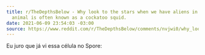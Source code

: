 ```yaml
---
title: r/TheDepthsBelow - Why look to the stars when we have aliens in the deep? This
  animal is often known as a cockatoo squid.
date: 2021-06-09 23:54:03 -03:00
source: https://www.reddit.com/r/TheDepthsBelow/comments/nvjwi0/why_look_to_the_stars_when_we_have_aliens_in_the/?utm_source=share&utm_medium=ios_app&utm_name=iossmf
---
```


Eu juro que já vi essa célula no Spore: